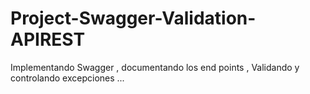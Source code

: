 # Project-Swagger-Validation-APIREST
Implementando Swagger , documentando los end points , Validando y controlando excepciones ...

